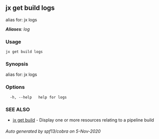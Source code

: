 ## jx get build logs

alias for: jx logs

***Aliases**: log*

### Usage

```
jx get build logs
```

### Synopsis

alias for: jx logs

### Options

```
  -h, --help   help for logs
```

### SEE ALSO

* [jx get build](jx_get_build.md)	 - Display one or more resources relating to a pipeline build

###### Auto generated by spf13/cobra on 5-Nov-2020
